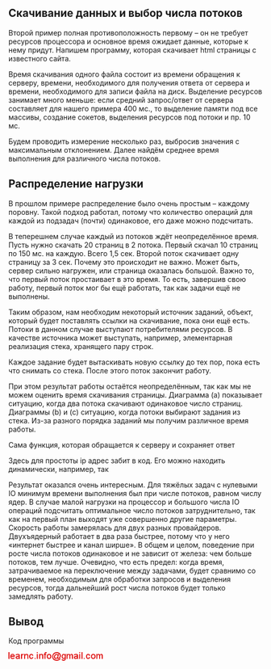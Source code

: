 ## Скачивание данных и выбор числа потоков

Второй пример полная противоположность первому – он не требует ресурсов процессора и основное время ожидает данные, которые к нему придут. 
Напишем программу, которая скачивает html страницы с известного сайта.

Время скачивания одного файла состоит из времени обращения к серверу, времени, необходимого для получения ответа от сервера и времени, необходимого для записи файла на диск. 
Выделение ресурсов занимает много меньше: если средний запрос/ответ от сервера составляет для нашего примера 400 мс., то выделение памяти под все массивы, создание сокетов, 
выделения ресурсов под потоки и пр. 10 мс.

Будем проводить измерение несколько раз, выбросив значения с максимальным отклонением. Далее найдём среднее время выполнения для различного числа потоков.

## Распределение нагрузки

В прошлом примере распределение было очень простым – каждому поровну. Такой подход работал, потому что количество операций для каждой из подзадач (почти) 
одинаковое, его даже можно подсчитать.

В теперешнем случае каждый из потоков ждёт неопределённое время. Пусть нужно скачать 20 страниц в 2 потока. Первый скачал 10 страниц по 150 мс. на каждую. Всего 1,5 сек. 
Второй поток скачивает одну страницу за 3 сек. Почему это происходит не важно. Может быть, сервер сильно нагружен, или страница оказалась большой. Важно то, что первый поток простаивает в это время. 
То есть, завершив свою работу, первый поток мог бы ещё работать, так как задачи ещё не выполнены.

Таким образом, нам необходим некоторый источник заданий, объект, который будет поставлять ссылки на скачивание, пока они ещё есть. Потоки в данном случае выступают потребителями 
ресурсов. В качестве источника может выступать, например, элементарная реализация стека, хранящего пару строк.

Каждое задание будет вытаскивать новую ссылку до тех пор, пока есть что снимать со стека. После этого поток закончит работу.

При этом результат работы остаётся неопределённым, так как мы не можем оценить время скачивания страницы. Диаграмма (a) показывает ситуацию, когда два потока скачивают одинаковое число страниц. Диаграммы (b) и (c) ситуацию, когда потоки выбирают задания из стека. Из-за разного порядка заданий мы получим различное время работы.

Сама функция, которая обращается к серверу и сохраняет ответ

Здесь для простоты ip адрес забит в код. Его можно находить динамически, например, так

Результат оказался очень интересным. Для тяжёлых задач с нулевыми IO минимум времени выполнения был при числе потоков, равном числу ядер. В случае малой нагрузки на процессор и большого числа IO операций подсчитать оптимальное число потоков затруднительно, так как на первый план выходят уже совершенно другие параметры.
Скорость работы замерялась для двух разных провайдеров. Двухъядерный работает в два раза быстрее, потому что у него «интернет быстрее и канал ширше». В общем и целом, поведение при росте числа потоков одинаковое и не зависит от железа: чем больше потоков, тем лучше. Очевидно, что есть предел: когда время, затрачиваемое на переключение между задачами, будет сравнимо со временем, необходимым для обработки запросов и выделения ресурсов, тогда дальнейший рост числа потоков будет только замедлять работу.

## Вывод

Код программы

![mail.png](../images/mail.png)


